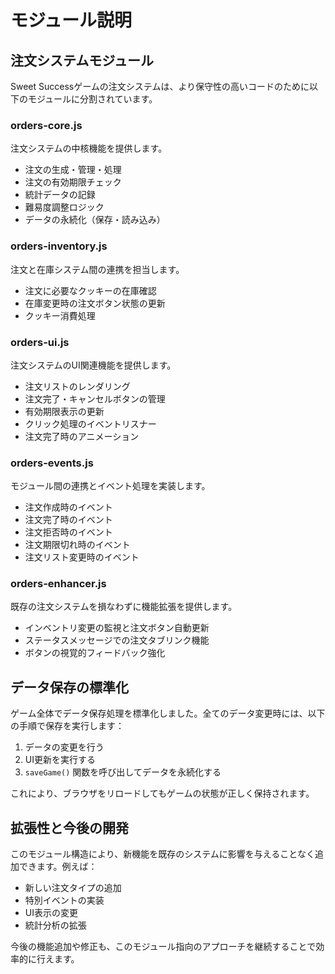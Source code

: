 # モジュール説明

## 注文システムモジュール

Sweet Successゲームの注文システムは、より保守性の高いコードのために以下のモジュールに分割されています。

### orders-core.js
注文システムの中核機能を提供します。
- 注文の生成・管理・処理
- 注文の有効期限チェック
- 統計データの記録
- 難易度調整ロジック
- データの永続化（保存・読み込み）

### orders-inventory.js
注文と在庫システム間の連携を担当します。
- 注文に必要なクッキーの在庫確認
- 在庫変更時の注文ボタン状態の更新
- クッキー消費処理

### orders-ui.js
注文システムのUI関連機能を提供します。
- 注文リストのレンダリング
- 注文完了・キャンセルボタンの管理
- 有効期限表示の更新
- クリック処理のイベントリスナー
- 注文完了時のアニメーション

### orders-events.js
モジュール間の連携とイベント処理を実装します。
- 注文作成時のイベント
- 注文完了時のイベント
- 注文拒否時のイベント
- 注文期限切れ時のイベント
- 注文リスト変更時のイベント

### orders-enhancer.js
既存の注文システムを損なわずに機能拡張を提供します。
- インベントリ変更の監視と注文ボタン自動更新
- ステータスメッセージでの注文タブリンク機能
- ボタンの視覚的フィードバック強化

## データ保存の標準化

ゲーム全体でデータ保存処理を標準化しました。全てのデータ変更時には、以下の手順で保存を実行します：

1. データの変更を行う
2. UI更新を実行する
3. `saveGame()` 関数を呼び出してデータを永続化する

これにより、ブラウザをリロードしてもゲームの状態が正しく保持されます。

## 拡張性と今後の開発

このモジュール構造により、新機能を既存のシステムに影響を与えることなく追加できます。例えば：

- 新しい注文タイプの追加
- 特別イベントの実装
- UI表示の変更
- 統計分析の拡張

今後の機能追加や修正も、このモジュール指向のアプローチを継続することで効率的に行えます。
